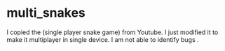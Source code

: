 # multi_snakes
I copied the (single player snake game) from Youtube. I just modified it to make it multiplayer in single device. I am not able to identify bugs .
